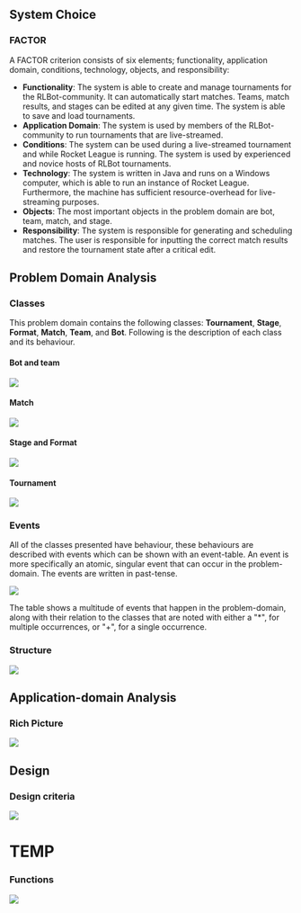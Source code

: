## System Choice

### FACTOR

A FACTOR criterion consists of six elements; functionality, application domain, conditions, technology, objects, and responsibility:

- **Functionality**: The system is able to create and manage tournaments for the RLBot-community. It can automatically start matches. Teams, match results, and stages can be edited at any given time. The system is able to save and load tournaments.
- **Application Domain**: The system is used by members of the RLBot-community to run tournaments that are live-streamed.
- **Conditions**: The system can be used during a live-streamed tournament and while Rocket League is running. The system is used by experienced and novice hosts of RLBot tournaments.
- **Technology**: The system is written in Java and runs on a Windows computer, which is able to run an instance of Rocket League. Furthermore, the machine has sufficient resource-overhead for live-streaming purposes.
- **Objects**: The most important objects in the problem domain are bot, team, match, and stage.
- **Responsibility**: The system is responsible for generating and scheduling matches. The user is responsible for inputting the correct match results and restore the tournament state after a critical edit.

## Problem Domain Analysis

### Classes

This problem domain contains the following classes: **Tournament**, **Stage**, **Format**, **Match**, **Team**, and **Bot**. Following is the description of each class and its behaviour.

#### Bot and team

![](.\img\72.png)

#### Match

![](.\img\73.png)

#### Stage and Format

![](.\img\74.png)

#### Tournament

![](.\img\75.png)

### Events

All of the classes presented have behaviour, these behaviours are described with events which can be shown with an event-table. An event is more specifically an atomic, singular event that can occur in the problem-domain. The events are written in past-tense.

![](.\img\76.png)

The table shows a multitude of events that happen in the problem-domain, along with their relation to the classes that are noted with either a "*", for multiple occurrences, or "+", for a single occurrence.

### Structure

![](.\img\77.png)

## Application-domain Analysis

### Rich Picture

![](.\img\78.png)

## Design

### Design criteria

![](.\img\79.png)

# TEMP

### Functions

![](.\img\80.png)



